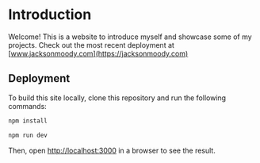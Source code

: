 # Introduction

Welcome! This is a website to introduce myself and showcase some of my projects. Check out the most recent deployment at [www.jacksonmoody.com](https://jacksonmoody.com)

## Deployment

To build this site locally, clone this repository and run the following commands:

```bash
npm install

npm run dev
```

Then, open [http://localhost:3000](http://localhost:3000) in a browser to see the result.
